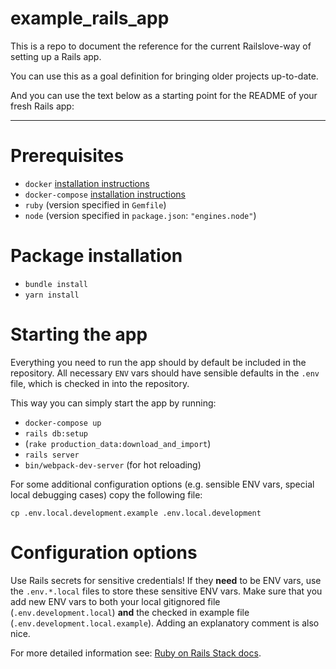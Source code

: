 # example_rails_app

This is a repo to document the reference for the current Railslove-way of setting up a Rails app.

You can use this as a goal definition for bringing older projects up-to-date.

And you can use the text below as a starting point for the README of your fresh Rails app:

----

# Prerequisites

* `docker` [installation instructions](https://docs.docker.com/install/)
* `docker-compose` [installation instructions](https://docs.docker.com/compose/install/)
* `ruby` (version specified in `Gemfile`)
* `node` (version specified in `package.json`: `"engines.node"`)

# Package installation

* `bundle install`
* `yarn install`

# Starting the app

Everything you need to run the app should by default be included in the repository.  All necessary `ENV` vars should have sensible defaults in the `.env` file, which is checked in into the repository.

This way you can simply start the app by running:

* `docker-compose up`
* `rails db:setup`
* (`rake production_data:download_and_import`)
* `rails server`
* `bin/webpack-dev-server` (for hot reloading)

For some additional configuration options (e.g. sensible ENV vars, special local debugging cases) copy the following file:

`cp .env.local.development.example .env.local.development` 

# Configuration options

Use Rails secrets for sensitive credentials! If they **need** to be ENV vars, use the `.env.*.local` files to store these sensitive ENV vars.  Make sure that you add new ENV vars to both your local gitignored file (`.env.development.local`) **and** the checked in example file (`.env.development.local.example`). Adding an explanatory comment is also nice.

For more detailed information see: [Ruby on Rails Stack docs](https://paper.dropbox.com/doc/Ruby-on-Rails-Stack--AhoqRW~2JNzwT8eLnUD8TFOvAg-MWCJEp2LzHBXTTXO61rot).


